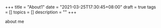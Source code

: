 +++
title = "About1"
date = "2021-03-25T17:30:45+08:00"
draft = true
tags = []
topics = []
description = ""
+++

about me
